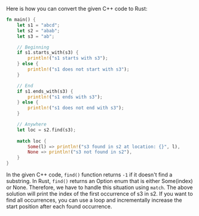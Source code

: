 Here is how you can convert the given C++ code to Rust:

```rust
fn main() {
    let s1 = "abcd";
    let s2 = "abab";
    let s3 = "ab";

    // Beginning
    if s1.starts_with(s3) {
        println!("s1 starts with s3");
    } else {
        println!("s1 does not start with s3");
    }

    // End
    if s1.ends_with(s3) {
        println!("s1 ends with s3");
    } else {
        println!("s1 does not end with s3");
    }

    // Anywhere
    let loc = s2.find(s3);
    
    match loc {
        Some(l) => println!("s3 found in s2 at location: {}", l),
        None => println!("s3 not found in s2"),
    }
}
```

In the given C++ code, `find()` function returns `-1` if it doesn't find a substring. In Rust, `find()` returns an Option enum that is either Some(index) or None. Therefore, we have to handle this situation using `match`. The above solution will print the index of the first occurrence of s3 in s2. If you want to find all occurrences, you can use a loop and incrementally increase the start position after each found occurrence.
